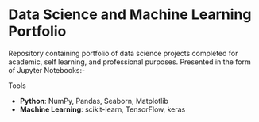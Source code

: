 # Data Science and Machine Learning Portfolio

Repository containing portfolio of data science projects completed for academic, self learning, and professional purposes. 
Presented in the form of Jupyter Notebooks:-

Tools
  - **Python**: NumPy, Pandas, Seaborn, Matplotlib
  - **Machine Learning**: scikit-learn, TensorFlow, keras
